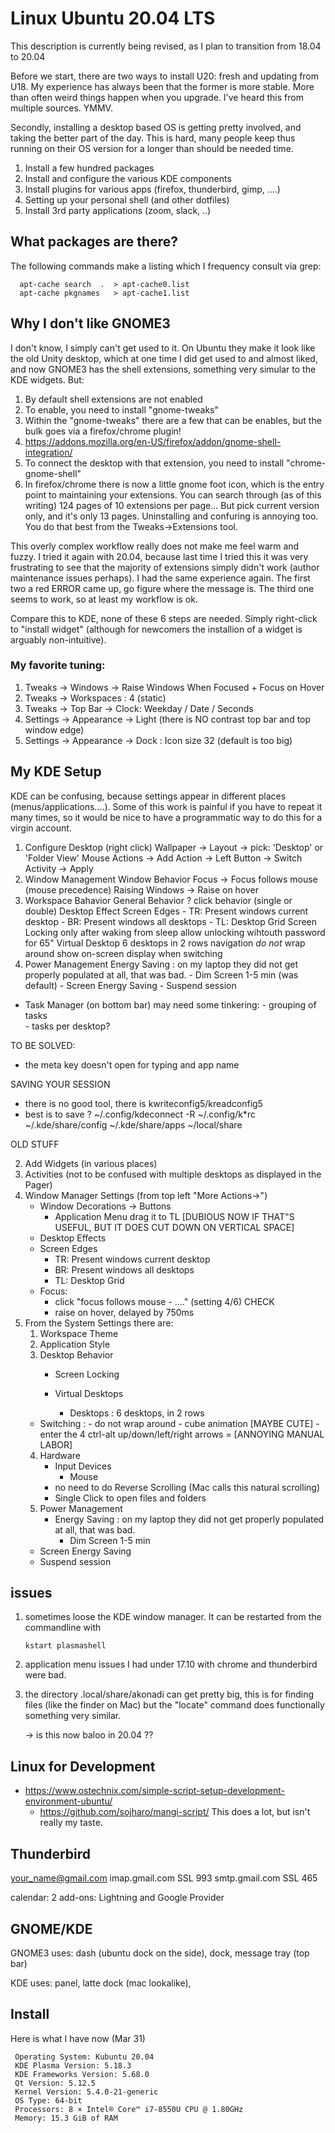 # Linux  Ubuntu 20.04 LTS

This description is currently being revised, as I plan to transition from 18.04 to 20.04

Before we start, there are two ways to install U20:  fresh  and updating from U18. My
experience has always been that the former is more stable. More than often weird things happen
when you upgrade. I've heard this from multiple sources. YMMV.

Secondly, installing a desktop based OS is getting pretty involved, and taking the better
part of the day. This is hard, many people keep thus running on their OS version for a longer
than should be needed time.

1. Install a few hundred packages
2. Install and configure the various KDE components
3. Install plugins for various apps (firefox, thunderbird, gimp, ....)
4. Setting up your personal shell (and other dotfiles)
5. Install 3rd party applications (zoom, slack, ..)

## What packages are there?

The following commands make a listing which I frequency consult via grep:

      apt-cache search  .  > apt-cache0.list
      apt-cache pkgnames   > apt-cache1.list

## Why I don't like GNOME3

I don't know, I simply can't get used to it. On Ubuntu they make it look like the old Unity desktop, which at one time I
did get used to and almost liked, and now GNOME3 has the shell extensions, something very simular to the KDE widgets. But:

1. By default shell extensions are not enabled
2. To enable, you need to install "gnome-tweaks"
3. Within the "gnome-tweaks" there are a few that can be enables, but the bulk goes via a firefox/chrome plugin!
4. https://addons.mozilla.org/en-US/firefox/addon/gnome-shell-integration/
5. To connect the desktop with that extension, you need to install "chrome-gnome-shell"
6. In firefox/chrome there is now a little gnome foot icon, which is the entry point to maintaining your extensions.
   You can search through (as of this writing) 124 pages of 10 extensions per page...  But pick current version only,
   and it's only 13 pages. Uninstalling and confuring is annoying too.  You do that best from the Tweaks->Extensions tool.

This overly complex workflow really does not make me feel warm and
fuzzy. I tried it again with 20.04, because last time I tried this it
was very frustrating to see that the majority of extensions simply
didn't work (author maintenance issues perhaps). I had the same experience again. The first two a red ERROR came up, go
figure where the message is. The third one seems to work, so at least my workflow is ok.

Compare this to KDE, none of these 6 steps are needed. Simply
right-click to "install widget" (although for newcomers the installion
of a widget is arguably non-intuitive).

### My favorite tuning:

1. Tweaks -> Windows -> Raise Windows When Focused + Focus on Hover
2. Tweaks -> Workspaces : 4 (static)
3. Tweaks -> Top Bar -> Clock: Weekday / Date / Seconds
4. Settings -> Appearance -> Light (there is NO contrast top bar and top window edge)
5. Settings -> Appearance -> Dock : Icon size 32 (default is too big)



## My KDE Setup

KDE can be confusing, because settings appear in different places (menus/applications....). Some of this
work is painful if you have to repeat it many times, so it would be nice to have a programmatic way
to do this for a virgin account.


1. Configure Desktop (right click)
      Wallpaper -> Layout -> pick:  'Desktop' or 'Folder View'
      Mouse Actions ->  Add Action -> Left Button -> Switch Activity -> Apply
2. Window Management
       Window Behavior
           Focus -> Focus follows mouse (mouse precedence)
           Raising Windows -> Raise on hover
3. Workspace Bahavior
       General Behavior
           ? click behavior (single or double)
       Desktop Effect
       Screen Edges
           - TR:   Present windows current desktop
           - BR:   Present windows all desktops
           - TL:   Desktop Grid
       Screen Locking
           only after waking from sleep
           allow unlocking wihtouth password for 65"
       Virtual Desktop
           6 desktops in 2 rows
           navigation *do not* wrap around
           show on-screen display when switching
4. Power Management
       Energy Saving : on my laptop they did not get properly populated at all, that was bad.
           -  Dim Screen    1-5 min (was default)
           -  Screen Energy Saving
           -  Suspend session


- Task Manager (on bottom bar) may need some tinkering:
      - grouping of tasks	 
      - tasks per desktop?

TO BE SOLVED:

- the meta key doesn't open for typing and app name


SAVING YOUR SESSION
- there is no good tool, there is kwriteconfig5/kreadconfig5
- best is to save ?
     ~/.config/kdeconnect  -R
     ~/.config/k*rc
     ~/.kde/share/config
     ~/.kde/share/apps
     ~/local/share


OLD STUFF

   
2. Add Widgets (in various places)
3. Activities (not to be confused with multiple desktops as displayed in the Pager)
4. Window Manager Settings (from top left "More Actions->")
   * Window Decorations -> Buttons
     - Application Menu drag it to TL  [DUBIOUS NOW IF THAT"S USEFUL, BUT IT DOES CUT DOWN ON VERTICAL SPACE]
   * Desktop Effects
   * Screen Edges
     - TR:   Present windows current desktop
     - BR:   Present windows all desktops
     - TL:   Desktop Grid
   * Focus:
     * click "focus follows mouse - ...." (setting 4/6)  CHECK
     * raise on hover, delayed by 750ms
5. From the System Settings there are:
   1.  Workspace Theme
   2.  Application Style
   3.  Desktop Behavior
       * Screen Locking
       	 
       * Virtual Desktops
       	 * Desktops  :  6 desktops, in 2 rows
	 * Switching :  - do not wrap around
	     	        - cube animation [MAYBE CUTE]
	                - enter the 4 ctrl-alt up/down/left/right arrows = [ANNOYING MANUAL LABOR]
   4.  Hardware
       * Input Devices
       	 *  Mouse
	    - no need to do Reverse Scrolling (Mac calls this natural scrolling)
	    - Single Click to open files and folders
   5.  Power Management
       * Energy Saving : on my laptop they did not get properly populated at all, that was bad.
       	 -  Dim Screen    1-5 min
	 -  Screen Energy Saving
	 -  Suspend session
	 
       


## issues

1. sometimes loose the KDE window manager. It can be restarted from
   the commandline with

       kstart plasmashell

2. application menu issues I had under 17.10 with chrome and thunderbird were bad.

3. the directory .local/share/akonadi can get pretty big, this is for finding files (like the finder on Mac)
   but the "locate" command does functionally something very similar.

   ->  is this now baloo in 20.04 ??

## Linux for Development

* https://www.ostechnix.com/simple-script-setup-development-environment-ubuntu/
  * https://github.com/sojharo/mangi-script/    This does a lot, but isn't really my taste.

## Thunderbird

your_name@gmail.com
imap.gmail.com SSL 993
smtp.gmail.com SSL 465

calendar: 2 add-ons:  Lightning and Google Provider

## GNOME/KDE

GNOME3 uses:  dash (ubuntu dock on the side), dock, message tray (top bar)

KDE uses: panel, latte dock (mac lookalike), 

## Install

Here is what I have now (Mar 31)

     Operating System: Kubuntu 20.04
     KDE Plasma Version: 5.18.3
     KDE Frameworks Version: 5.68.0
     Qt Version: 5.12.5
     Kernel Version: 5.4.0-21-generic
     OS Type: 64-bit
     Processors: 8 × Intel® Core™ i7-8550U CPU @ 1.80GHz
     Memory: 15.3 GiB of RAM
